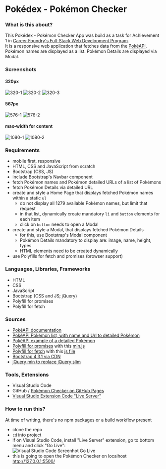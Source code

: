 # Pokédex - Pokémon Checker

### What is this about?
This Pokédex - Pokémon Checker App was build as a task for Achievement 1 in [Career Foundry's Full-Stack Web Development Program](https://careerfoundry.com/en/courses/become-a-web-developer/). <br>
It is a responsive web application that fetches data from the [PokéAPI](https://pokeapi.co/). <br>
Pokémon names are displayed as a list. Pokémon Details are displayed via Modal.

### Screenshots
#### 320px
![320-1](src/img/screenshots/320px-1.png)
![320-2](src/img/screenshots/320px-2.png)
![320-3](src/img/screenshots/320px-3.png) <br>
#### 567px
![576-1](src/img/screenshots/576px-1.png)
![576-2](src/img/screenshots/576px-2.png) <br>
#### max-width for content
![1080-1](src/img/screenshots/1080px-1.png)
![1080-2](src/img/screenshots/1080px-2.png)

### Requirements
- mobile first, responsive
- HTML, CSS and JavaScript from scratch
- Bootstrap (CSS, JS)
- include Bootstrap's Navbar component
- fetch Pokémon names and Pokémon detailed URLs of a list of Pokémons
- fetch Pokémon Details via detailed URL
- create and style a Home Page that displays fetched Pokémon names within a static `ul`
  - do not display all 1279 available Pokémon names, but limit that request
  - in that list, dynamically create mandatory `li` and `button` elements for each item
  - click on `button` needs to open a Modal
- create and style a Modal, that displays fetched Pokémon Details
  - for this, use Bootstrap's Modal component
  - Pokémon Details mandatory to display are: image, name, height, types
  - HTML elements need to be created dynamically
- use Polyfills for fetch and promises (browser support)

### Languages, Libraries, Frameworks
- HTML
- CSS
- JavaScript
- Bootstrap (CSS and JS; jQuery)
- Polyfill for promises
- Polyfill for fetch

### Sources
- [PokéAPI documentation](https://pokeapi.co/docs/v2)
- [PokéAPI Pokémon list, with name and Url to detailed Pokémon](https://pokeapi.co/api/v2/pokemon/?limit=150)
- [PokéAPI example of a detailed Pokémon](https://pokeapi.co/api/v2/pokemon/1/)
- [Polyfill for promises](https://github.com/taylorhakes/promise-polyfill) with this [min.js](https://raw.githubusercontent.com/taylorhakes/promise-polyfill/master/dist/polyfill.min.js)
- [Polyfill for fetch](https://github.com/github/fetch) with this [js file](https://github.com/github/fetch/releases/download/v3.0.0/fetch.umd.js)
- [Bootstrap 4.3.1 via CDN](https://getbootstrap.com/docs/4.3/getting-started/introduction/#js)
- [jQuery min to replace jQuery slim](https://releases.jquery.com/)

### Tools, Extensions
- Visual Studio Code
- GitHub / [Pokémon Checker on GitHub Pages](https://ellypirelly.github.io/simple-pokedex-app/)
- [Visual Studio Extension Code "Live Server"](https://marketplace.visualstudio.com/items?itemName=ritwickdey.LiveServer)

### How to run this?
At time of writing, there's no npm packages or a build workflow present
- clone the repo
- `cd` into project
- if on Visual Studio Code, install "Live Server" extension, go to bottom menu and click "Go Live": <br>
![Visual Studio Code Screenhot Go Live](src/img/screenshots/screenshot-golive.png) <br>
- this is going to open the Pokémon Checker on localhost http://127.0.0.1:5500/
